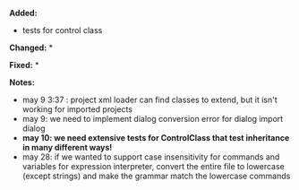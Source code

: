 **Added:**
* tests for control class

**Changed:**
* 

**Fixed:**
* 

**Notes:**
* may 9 3:37 : project xml loader can find classes to extend, but it isn't working for imported projects
* may 9: we need to implement dialog conversion error for dialog import dialog
* **may 10: we need extensive tests for ControlClass that test inheritance in many different ways!**
* may 28: if we wanted to support case insensitivity for commands and variables for expression interpreter, convert the entire file to lowercase
    (except strings) and make the grammar match the lowercase commands
